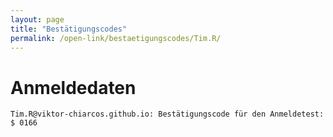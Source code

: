 ```yaml
---
layout: page
title: "Bestätigungscodes"
permalink: /open-link/bestaetigungscodes/Tim.R/
---
```


# Anmeldedaten

    Tim.R@viktor-chiarcos.github.io: Bestätigungscode für den Anmeldetest: $ 0166
